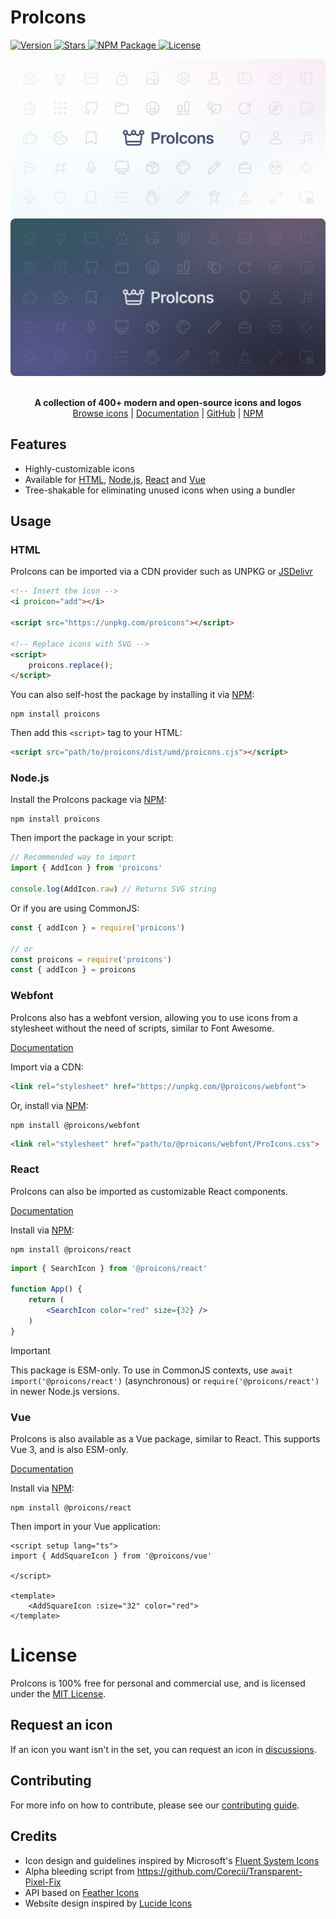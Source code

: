 # ProIcons

<p>
    <a href="https://github.com/ProCode-Software/proicons/releases">
        <img src="https://img.shields.io/github/v/release/ProCode-Software/proicons?style=for-the-badge&color=rgb(172, 229, 251)"
            alt="Version">
    </a>
    <a href="">
        <img src="https://img.shields.io/github/stars/ProCode-Software/proicons?style=for-the-badge&color=rgb(255, 215, 142)"
            alt="Stars">
    </a>
    <a href="https://www.npmjs.com/package/proicons">
        <img src="https://img.shields.io/npm/dm/proicons?label=downloads&style=for-the-badge&color=rgb(180, 240, 155)"
            alt="NPM Package">
    </a>
    <a href="https://github.com/ProCode-Software/proicons/blob/main/LICENSE">
        <img src="https://img.shields.io/github/license/ProCode-Software/proicons?style=for-the-badge&color=rgb(252, 197, 232)"
            alt="License">
    </a>
</p>

<img src="https://raw.githubusercontent.com/ProCode-Software/proicons/main/.github/images/github-cover_light.png#gh-light-mode-only">
<img src="https://raw.githubusercontent.com/ProCode-Software/proicons/main/.github/images/github-cover_dark.png#gh-dark-mode-only">

<p align="center">
<br>
<b>A collection of 400+ modern and open-source icons and logos</b>
<br>
<a href="https://procode-software.github.io/proicons/icons">Browse icons</a> | 
<a href="https://procode-software.github.io/proicons/docs/introduction/about">Documentation</a> | 
<a href="https://github.com/ProCode-Software/proicons">GitHub</a> | 
<a href="https://www.npmjs.com/package/proicons">NPM</a>
</p>

## Features
- Highly-customizable icons
- Available for [HTML](https://procode-software.github.io/proicons/docs/api-reference/html-api), [Node.js](https://procode-software.github.io/proicons/docs/api-reference/html-api), [React](https://procode-software.github.io/proicons/docs/packages/react) and [Vue](https://procode-software.github.io/proicons/docs/packages/vue)
- Tree-shakable for eliminating unused icons when using a bundler

## Usage

### HTML
ProIcons can be imported via a CDN provider such as UNPKG or [JSDelivr](https://www.jsdelivr.com/package/npm/proicons)

```html
<!-- Insert the icon -->
<i proicon="add"></i>

<script src="https://unpkg.com/proicons"></script>

<!-- Replace icons with SVG -->
<script>
    proicons.replace();
</script>
```

You can also self-host the package by installing it via [NPM](https://www.npmjs.com/package/proicons):

```shell
npm install proicons
```
Then add this `<script>` tag to your HTML:
```html
<script src="path/to/proicons/dist/umd/proicons.cjs"></script>
```

### Node.js
Install the ProIcons package via [NPM](https://www.npmjs.com/package/proicons):

```shell
npm install proicons
```

Then import the package in your script:

```javascript
// Recommended way to import
import { AddIcon } from 'proicons'

console.log(AddIcon.raw) // Returns SVG string
```
Or if you are using CommonJS:
```javascript
const { addIcon } = require('proicons')

// or
const proicons = require('proicons')
const { addIcon } = proicons
```

### Webfont
ProIcons also has a webfont version, allowing you to use icons from a stylesheet without the need of scripts, similar to Font Awesome.

[Documentation](https://procode-software.github.io/proicons/docs/packages/webfont)

Import via a CDN:
```html
<link rel="stylesheet" href="https://unpkg.com/@proicons/webfont">
```
Or, install via [NPM](https://npmjs.com/package/@proicons/webfont):

```shell
npm install @proicons/webfont
```
```html
<link rel="stylesheet" href="path/to/@proicons/webfont/ProIcons.css">
```

### React
ProIcons can also be imported as customizable React components.

[Documentation](https://procode-software.github.io/proicons/docs/packages/react)

Install via [NPM](https://npmjs.com/package/@proicons/react):
```shell
npm install @proicons/react
```
```jsx
import { SearchIcon } from '@proicons/react'

function App() {
    return (
        <SearchIcon color="red" size={32} />
    )
}
```
> [!IMPORTANT]
> This package is ESM-only. To use in CommonJS contexts, use `await import('@proicons/react')` (asynchronous) or `require('@proicons/react')` in newer Node.js versions.

### Vue
ProIcons is also available as a Vue package, similar to React. This supports Vue 3, and is also ESM-only.

[Documentation](https://procode-software.github.io/proicons/docs/packages/vue)

Install via [NPM](https://npmjs.com/package/@proicons/vue):

```shell
npm install @proicons/react
```

Then import in your Vue application:
```vue
<script setup lang="ts">
import { AddSquareIcon } from '@proicons/vue'

</script>

<template>
    <AddSquareIcon :size="32" color="red">
</template>
```

# License
ProIcons is 100% free for personal and commercial use, and is licensed under the [MIT License](https://github.com/ProCode-Software/proicons?tab=MIT-1-ov-file).

## Request an icon
If an icon you want isn't in the set, you can request an icon in [discussions](https://github.com/ProCode-Software/proicons/discussions/categories/icon-requests).

## Contributing
For more info on how to contribute, please see our [contributing guide](https://github.com/ProCode-Software/proicons/blob/main/CONTRIBUTING.md).

## Credits
-   Icon design and guidelines inspired by Microsoft's [Fluent System Icons](https://github.com/microsoft/fluentui-system-icons)
-   Alpha bleeding script from https://github.com/Corecii/Transparent-Pixel-Fix
-   API based on [Feather Icons](https://github.com/feathericons/feather)
-   Website design inspired by [Lucide Icons](https://github.com/lucide-icons/lucide)